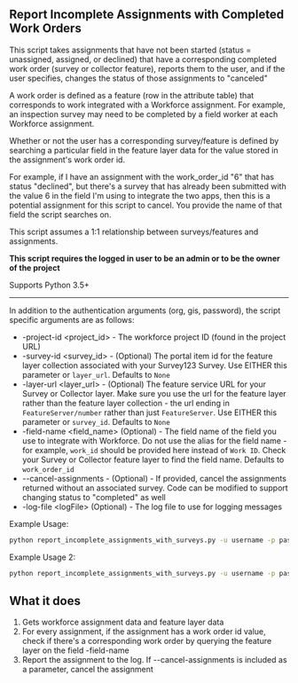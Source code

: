 ## Report Incomplete Assignments with Completed Work Orders

This script takes assignments that have not been started (status = unassigned, assigned, or declined) that have a corresponding completed work order (survey or collector feature), reports them to the user, and if the user specifies, changes the status of those assignments to "canceled"

A work order is defined as a feature (row in the attribute table) that corresponds to work integrated with a Workforce assignment. For example, an inspection survey may need to be completed by a field worker at each Workforce assignment.

Whether or not the user has a corresponding survey/feature is defined by searching a particular field in the feature layer data for the value stored in the assignment's work order id.

For example, if I have an assignment with the work_order_id "6" that has status "declined", but there's a survey that has already been submitted with the value 6 in the field I'm using to integrate the two apps, then this is a potential assignment for this script to cancel. You provide the name of that field the script searches on.

This script assumes a 1:1 relationship between surveys/features and assignments.

**This script requires the logged in user to be an admin or to be the owner of the project**

Supports Python 3.5+

----

In addition to the authentication arguments (org, gis, password), the script specific arguments are as follows:

- -project-id \<project_id\> - The workforce project ID (found in the project URL)
- -survey-id \<survey_id\> - (Optional) The portal item id for the feature layer collection associated with your Survey123 Survey. Use EITHER this parameter or `layer_url`. Defaults to `None`
- -layer-url \<layer_url\> - (Optional) The feature service URL for your Survey or Collector layer. Make sure you use the url for the feature layer rather than the feature layer collection - the url ending in `FeatureServer/number` rather than just `FeatureServer`. Use EITHER this parameter or `survey_id`. Defaults to `None`
- -field-name \<field_name\> (Optional) - The field name of the field you use to integrate with Workforce. Do not use the alias for the field name - for example, `work_id` should be provided here instead of `Work ID`. Check your Survey or Collector feature layer to find the field name. Defaults to `work_order_id`
- --cancel-assignments - (Optional) - If provided, cancel the assignments returned without an associated survey. Code can be modified to support changing status to "completed" as well
- -log-file \<logFile\> (Optional) - The log file to use for logging messages

Example Usage:
```bash
python report_incomplete_assignments_with_surveys.py -u username -p password -org https://arcgis.com -project-id faec0353ffe441e8ac5ef191083a3b58 -survey-id bc9033ba8f4c46b3ae7df0a7fd10b771 -field-name work_order_id --cancel-assignments
```

Example Usage 2:
```bash
python report_incomplete_assignments_with_surveys.py -u username -p password -org https://arcgis.com -project-id faec0353ffe441e8ac5ef191083a3b58 -survey-id bc9033ba8f4c46b3ae7df0a7fd10b771 -field-name work_order_id
```

## What it does

 1. Gets workforce assignment data and feature layer data
 2. For every assignment, if the assignment has a work order id value, check if there's a corresponding work order by querying the feature layer on the field -field-name
 3. Report the assignment to the log. If --cancel-assignments is included as a parameter, cancel the assignment
